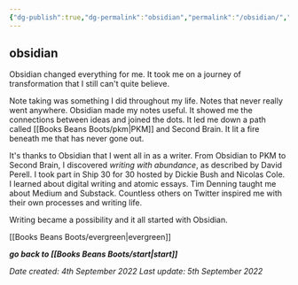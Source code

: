 ```yaml
---
{"dg-publish":true,"dg-permalink":"obsidian","permalink":"/obsidian/","dgHomeLink":true,"dgPassFrontmatter":false}
---
```



## obsidian

Obsidian changed everything for me. It took me on a journey of transformation that I still can't quite believe.

Note taking was something I did throughout my life. Notes that never really went anywhere. Obsidian made my notes useful. It showed me the connections between ideas and joined the dots. It led me down a path called [[Books Beans Boots/pkm|PKM]] and Second Brain. It lit a fire beneath me that has never gone out.

It's thanks to Obsidian that I went all in as a writer. From Obsidian to PKM to Second Brain, I discovered *writing with abundance*, as described by David Perell. I took part in Ship 30 for 30 hosted by Dickie Bush and Nicolas Cole. I learned about digital writing and atomic essays. Tim Denning taught me about Medium and Substack. Countless others on Twitter inspired me with their own processes and writing life.

Writing became a possibility and it all started with Obsidian.

[[Books Beans Boots/evergreen|evergreen]]

***go back to [[Books Beans Boots/start|start]]***

*Date created: 4th September 2022*
*Last update: 5th September 2022*